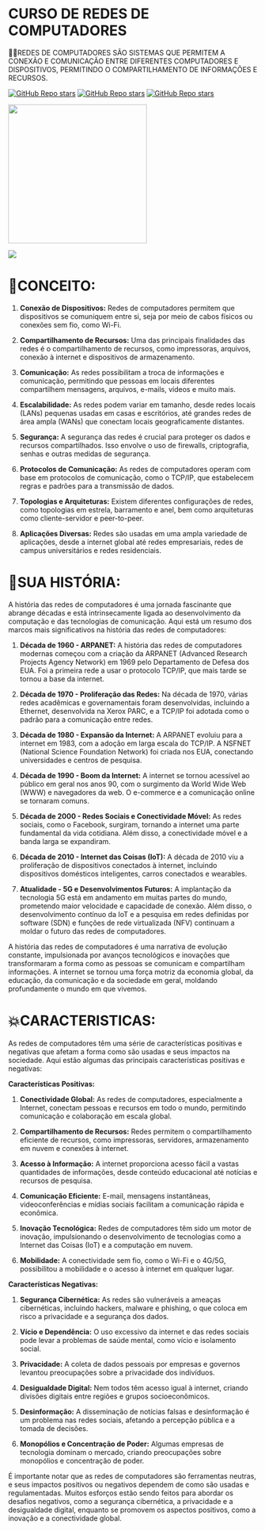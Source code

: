 # CURSO DE REDES DE COMPUTADORES
👨‍⚖️REDES DE COMPUTADORES SÃO SISTEMAS QUE PERMITEM A CONEXÃO E COMUNICAÇÃO ENTRE DIFERENTES COMPUTADORES E DISPOSITIVOS, PERMITINDO O COMPARTILHAMENTO DE INFORMAÇÕES E RECURSOS.

[![GitHub Repo stars](https://img.shields.io/badge/VILHALVA-GITHUB-03A9F4?logo=github)](https://github.com/VILHALVA) 
[![GitHub Repo stars](https://img.shields.io/badge/VEJA%20OS-VIDEOS-03A9F4?logo=youtube)](https://www.youtube.com/@vilhalva100/search?query=REDES-DE-COMPUTADORES)
[![GitHub Repo stars](https://img.shields.io/badge/-PLAYLIST%20DO%20YOUTUBE-blueviolet)](https://youtube.com/playlist?list=PLHz_AreHm4dkd4lr9G0Up-W-YaHYdTDuP&si=6S1fGFAb_wPHrtpt) <br>

<img src="https://media.licdn.com/dms/image/D4D12AQFkRm2lkCmBKw/article-cover_image-shrink_720_1280/0/1690344430788?e=2147483647&v=beta&t=Tf0i_SU-qN53WsrYIVe_ui_w-XW5Y5iLVxgXYo7Yvik" align="center" width="280"> <br>

![](https://i.imgur.com/waxVImv.png)

# 🌟CONCEITO:
1. **Conexão de Dispositivos:** Redes de computadores permitem que dispositivos se comuniquem entre si, seja por meio de cabos físicos ou conexões sem fio, como Wi-Fi.

2. **Compartilhamento de Recursos:** Uma das principais finalidades das redes é o compartilhamento de recursos, como impressoras, arquivos, conexão à internet e dispositivos de armazenamento.

3. **Comunicação:** As redes possibilitam a troca de informações e comunicação, permitindo que pessoas em locais diferentes compartilhem mensagens, arquivos, e-mails, vídeos e muito mais.

4. **Escalabilidade:** As redes podem variar em tamanho, desde redes locais (LANs) pequenas usadas em casas e escritórios, até grandes redes de área ampla (WANs) que conectam locais geograficamente distantes.

5. **Segurança:** A segurança das redes é crucial para proteger os dados e recursos compartilhados. Isso envolve o uso de firewalls, criptografia, senhas e outras medidas de segurança.

6. **Protocolos de Comunicação:** As redes de computadores operam com base em protocolos de comunicação, como o TCP/IP, que estabelecem regras e padrões para a transmissão de dados.

7. **Topologias e Arquiteturas:** Existem diferentes configurações de redes, como topologias em estrela, barramento e anel, bem como arquiteturas como cliente-servidor e peer-to-peer.

8. **Aplicações Diversas:** Redes são usadas em uma ampla variedade de aplicações, desde a internet global até redes empresariais, redes de campus universitários e redes residenciais.

# 💚SUA HISTÓRIA:
A história das redes de computadores é uma jornada fascinante que abrange décadas e está intrinsecamente ligada ao desenvolvimento da computação e das tecnologias de comunicação. Aqui está um resumo dos marcos mais significativos na história das redes de computadores:

1. **Década de 1960 - ARPANET:** A história das redes de computadores modernas começou com a criação da ARPANET (Advanced Research Projects Agency Network) em 1969 pelo Departamento de Defesa dos EUA. Foi a primeira rede a usar o protocolo TCP/IP, que mais tarde se tornou a base da internet.

2. **Década de 1970 - Proliferação das Redes:** Na década de 1970, várias redes acadêmicas e governamentais foram desenvolvidas, incluindo a Ethernet, desenvolvida na Xerox PARC, e a TCP/IP foi adotada como o padrão para a comunicação entre redes.

3. **Década de 1980 - Expansão da Internet:** A ARPANET evoluiu para a internet em 1983, com a adoção em larga escala do TCP/IP. A NSFNET (National Science Foundation Network) foi criada nos EUA, conectando universidades e centros de pesquisa.

4. **Década de 1990 - Boom da Internet:** A internet se tornou acessível ao público em geral nos anos 90, com o surgimento da World Wide Web (WWW) e navegadores da web. O e-commerce e a comunicação online se tornaram comuns.

5. **Década de 2000 - Redes Sociais e Conectividade Móvel:** As redes sociais, como o Facebook, surgiram, tornando a internet uma parte fundamental da vida cotidiana. Além disso, a conectividade móvel e a banda larga se expandiram.

6. **Década de 2010 - Internet das Coisas (IoT):** A década de 2010 viu a proliferação de dispositivos conectados à internet, incluindo dispositivos domésticos inteligentes, carros conectados e wearables.

7. **Atualidade - 5G e Desenvolvimentos Futuros:** A implantação da tecnologia 5G está em andamento em muitas partes do mundo, prometendo maior velocidade e capacidade de conexão. Além disso, o desenvolvimento contínuo da IoT e a pesquisa em redes definidas por software (SDN) e funções de rede virtualizada (NFV) continuam a moldar o futuro das redes de computadores.

A história das redes de computadores é uma narrativa de evolução constante, impulsionada por avanços tecnológicos e inovações que transformaram a forma como as pessoas se comunicam e compartilham informações. A internet se tornou uma força motriz da economia global, da educação, da comunicação e da sociedade em geral, moldando profundamente o mundo em que vivemos.

# 💥CARACTERISTICAS:
As redes de computadores têm uma série de características positivas e negativas que afetam a forma como são usadas e seus impactos na sociedade. Aqui estão algumas das principais características positivas e negativas:

**Características Positivas:**

1. **Conectividade Global:** As redes de computadores, especialmente a Internet, conectam pessoas e recursos em todo o mundo, permitindo comunicação e colaboração em escala global.

2. **Compartilhamento de Recursos:** Redes permitem o compartilhamento eficiente de recursos, como impressoras, servidores, armazenamento em nuvem e conexões à internet.

3. **Acesso à Informação:** A internet proporciona acesso fácil a vastas quantidades de informações, desde conteúdo educacional até notícias e recursos de pesquisa.

4. **Comunicação Eficiente:** E-mail, mensagens instantâneas, videoconferências e mídias sociais facilitam a comunicação rápida e econômica.

5. **Inovação Tecnológica:** Redes de computadores têm sido um motor de inovação, impulsionando o desenvolvimento de tecnologias como a Internet das Coisas (IoT) e a computação em nuvem.

6. **Mobilidade:** A conectividade sem fio, como o Wi-Fi e o 4G/5G, possibilitou a mobilidade e o acesso à internet em qualquer lugar.

**Características Negativas:**

1. **Segurança Cibernética:** As redes são vulneráveis a ameaças cibernéticas, incluindo hackers, malware e phishing, o que coloca em risco a privacidade e a segurança dos dados.

2. **Vício e Dependência:** O uso excessivo da internet e das redes sociais pode levar a problemas de saúde mental, como vício e isolamento social.

3. **Privacidade:** A coleta de dados pessoais por empresas e governos levantou preocupações sobre a privacidade dos indivíduos.

4. **Desigualdade Digital:** Nem todos têm acesso igual à internet, criando divisões digitais entre regiões e grupos socioeconômicos.

5. **Desinformação:** A disseminação de notícias falsas e desinformação é um problema nas redes sociais, afetando a percepção pública e a tomada de decisões.

6. **Monopólios e Concentração de Poder:** Algumas empresas de tecnologia dominam o mercado, criando preocupações sobre monopólios e concentração de poder.

É importante notar que as redes de computadores são ferramentas neutras, e seus impactos positivos ou negativos dependem de como são usadas e regulamentadas. Muitos esforços estão sendo feitos para abordar os desafios negativos, como a segurança cibernética, a privacidade e a desigualdade digital, enquanto se promovem os aspectos positivos, como a inovação e a conectividade global.
